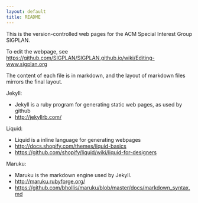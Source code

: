 ```yaml
---
layout: default
title: README
---
```

This is the version-controlled web pages for the ACM Special Interest Group SIGPLAN.

To edit the webpage, see <https://github.com/SIGPLAN/SIGPLAN.github.io/wiki/Editing-www.sigplan.org>

The content of each file is in markdown, and the layout of markdown files mirrors the final layout.

Jekyll:
 * Jekyll is a ruby program for generating static web pages, as used by github
 * http://jekyllrb.com/

Liquid:
 * Liquid is a inline language for generating webpages
 * http://docs.shopify.com/themes/liquid-basics
 * https://github.com/shopify/liquid/wiki/liquid-for-designers

Maruku:
 * Maruku is the markdown engine used by Jekyll.
 * http://maruku.rubyforge.org/
 * https://github.com/bhollis/maruku/blob/master/docs/markdown_syntax.md
 
